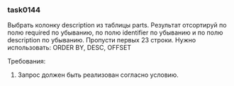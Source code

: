 
### task0144

Выбрать колонку description из таблицы parts.
Результат отсортируй по полю required по убыванию, 
по полю identifier по убыванию и по полю description по убыванию.
Пропусти первых 23 строки.
Нужно использовать: ORDER BY, DESC, OFFSET


Требования:
1.	Запрос должен быть реализован согласно условию.


